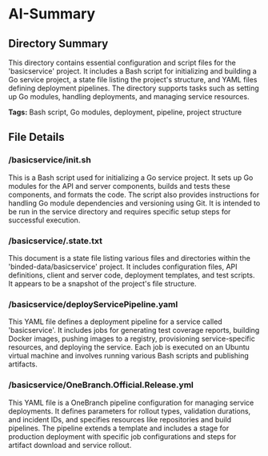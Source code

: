 # AI-Summary
## Directory Summary
This directory contains essential configuration and script files for the 'basicservice' project. It includes a Bash script for initializing and building a Go service project, a state file listing the project's structure, and YAML files defining deployment pipelines. The directory supports tasks such as setting up Go modules, handling deployments, and managing service resources.

**Tags:** Bash script, Go modules, deployment, pipeline, project structure

## File Details
    
### /basicservice/init.sh
This is a Bash script used for initializing a Go service project. It sets up Go modules for the API and server components, builds and tests these components, and formats the code. The script also provides instructions for handling Go module dependencies and versioning using Git. It is intended to be run in the service directory and requires specific setup steps for successful execution.

### /basicservice/.state.txt
This document is a state file listing various files and directories within the 'binded-data/basicservice' project. It includes configuration files, API definitions, client and server code, deployment templates, and test scripts. It appears to be a snapshot of the project's file structure.

### /basicservice/deployServicePipeline.yaml
This YAML file defines a deployment pipeline for a service called 'basicservice'. It includes jobs for generating test coverage reports, building Docker images, pushing images to a registry, provisioning service-specific resources, and deploying the service. Each job is executed on an Ubuntu virtual machine and involves running various Bash scripts and publishing artifacts.

### /basicservice/OneBranch.Official.Release.yml
This YAML file is a OneBranch pipeline configuration for managing service deployments. It defines parameters for rollout types, validation durations, and incident IDs, and specifies resources like repositories and build pipelines. The pipeline extends a template and includes a stage for production deployment with specific job configurations and steps for artifact download and service rollout.
